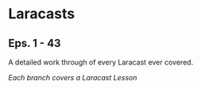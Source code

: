 Laracasts
=========

Eps. 1 - 43
-----------

A detailed work through of every Laracast ever covered.

*Each branch covers a Laracast Lesson*
